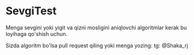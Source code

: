 # SevgiTest

Menga sevgini yoki yigit va qizni mosligini aniqlovchi algoritmlar kerak bu loyihaga qo'shish uchun.

Sizda algoritm bo'lsa pull request qiling yoki menga yozing: tg: @Shaka_rj
